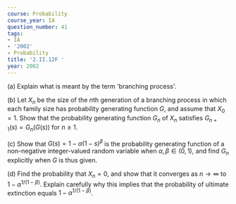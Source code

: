 ```yaml
---
course: Probability
course_year: IA
question_number: 41
tags:
- IA
- '2002'
- Probability
title: '2.II.12F '
year: 2002
---
```



(a) Explain what is meant by the term 'branching process'.

(b) Let $X_{n}$ be the size of the $n$th generation of a branching process in which each family size has probability generating function $G$, and assume that $X_{0}=1$. Show that the probability generating function $G_{n}$ of $X_{n}$ satisfies $G_{n+1}(s)=G_{n}(G(s))$ for $n \geq 1$.

(c) Show that $G(s)=1-\alpha(1-s)^{\beta}$ is the probability generating function of a non-negative integer-valued random variable when $\alpha, \beta \in(0,1)$, and find $G_{n}$ explicitly when $G$ is thus given.

(d) Find the probability that $X_{n}=0$, and show that it converges as $n \rightarrow \infty$ to $1-\alpha^{1 /(1-\beta)}$. Explain carefully why this implies that the probability of ultimate extinction equals $1-\alpha^{1 /(1-\beta)}$.
